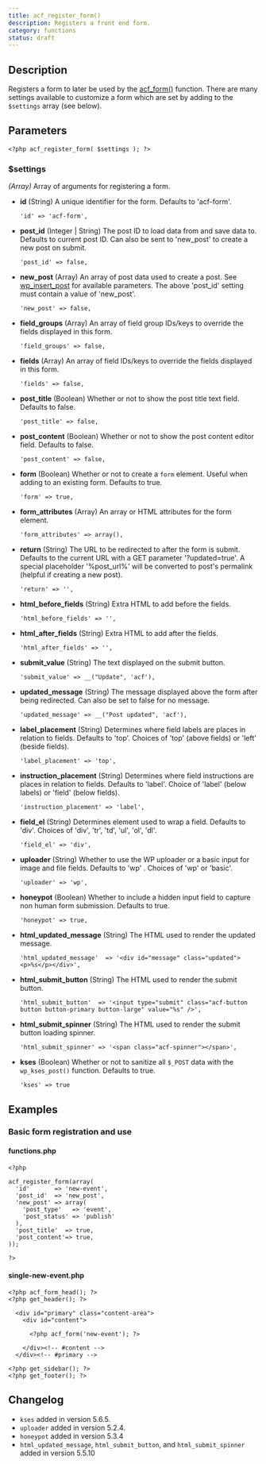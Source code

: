 ```yaml
---
title: acf_register_form()
description: Registers a front end form.
category: functions
status: draft
---
```


## Description
Registers a form to later be used by the [acf_form()](https://www.advancedcustomfields.com/resources/acf_form/) function. There are many settings available to customize a form which are set by adding to the `$settings` array (see below).

## Parameters
```
<?php acf_register_form( $settings ); ?>
```

### $settings
*(Array)* Array of arguments for registering a form.
- **id**
  (String) A unique identifier for the form. Defaults to 'acf-form'.
  ```
  'id' => 'acf-form',
  ```
 
- **post_id**
  (Integer | String) The post ID to load data from and save data to. Defaults to current post ID. Can also be sent to 'new_post' to create a new post on submit.
  ```
  'post_id' => false,
  ```
 
- **new_post**
  (Array) An array of post data used to create a post. See [wp_insert_post](https://developer.wordpress.org/reference/functions/wp_insert_post/) for available parameters.
  The above 'post_id' setting must contain a value of 'new_post'.
  ```
  'new_post' => false,
  ```
 
- **field_groups**
  (Array) An array of field group IDs/keys to override the fields displayed in this form.
  ```
  'field_groups' => false,
  ```
 
- **fields**
  (Array) An array of field IDs/keys to override the fields displayed in this form.
  ```
  'fields' => false,
  ```
 
- **post_title**
  (Boolean) Whether or not to show the post title text field. Defaults to false.
  ```
  'post_title' => false,
  ```
 
- **post_content**
  (Boolean) Whether or not to show the post content editor field. Defaults to false.
  ```
  'post_content' => false,
  ```
 
- **form**
  (Boolean) Whether or not to create a `form` element. Useful when adding to an existing form. Defaults to true.
  ```
  'form' => true,
  ```
 
- **form_attributes**
  (Array) An array or HTML attributes for the form element.
  ```
  'form_attributes' => array(),
  ```
 
- **return**
  (String) The URL to be redirected to after the form is submit. Defaults to the current URL with a GET parameter '?updated=true'.
  A special placeholder '%post_url%' will be converted to post's permalink (helpful if creating a new post).
  ```
  'return' => '',
  ```
 
- **html_before_fields**
  (String) Extra HTML to add before the fields.
  ```
  'html_before_fields' => '',
  ```
 
- **html_after_fields**
  (String) Extra HTML to add after the fields.
  ```
  'html_after_fields' => '',
  ```
 
- **submit_value**
  (String) The text displayed on the submit button.
  ```
  'submit_value' => __("Update", 'acf'),
  ```
 
- **updated_message**
  (String) The message displayed above the form after being redirected. Can also be set to false for no message.
  ```
  'updated_message' => __("Post updated", 'acf'),
  ```
 
- **label_placement**
  (String) Determines where field labels are places in relation to fields. Defaults to 'top'.
  Choices of 'top' (above fields) or 'left' (beside fields).
  ```
  'label_placement' => 'top',
  ```
 
- **instruction_placement**
  (String) Determines where field instructions are places in relation to fields. Defaults to 'label'.
  Choice of 'label' (below labels) or 'field' (below fields).
  ```
  'instruction_placement' => 'label',
  ```
 
- **field_el**
  (String) Determines element used to wrap a field. Defaults to 'div'.
  Choices of 'div', 'tr', 'td', 'ul', 'ol', 'dl'.
  ```
  'field_el' => 'div',
  ```
 
- **uploader**
  (String) Whether to use the WP uploader or a basic input for image and file fields. Defaults to 'wp' .
  Choices of 'wp' or 'basic'.
  ```
  'uploader' => 'wp',
  ```
 
- **honeypot**
  (Boolean) Whether to include a hidden input field to capture non human form submission. Defaults to true.
  ```
  'honeypot' => true,
  ```
 
- **html_updated_message**
  (String) The HTML used to render the updated message.
  ```
  'html_updated_message'  => '<div id="message" class="updated"><p>%s</p></div>',
  ```
 
- **html_submit_button**
  (String) The HTML used to render the submit button.
  ```
  'html_submit_button'  => '<input type="submit" class="acf-button button button-primary button-large" value="%s" />',
  ```
 
- **html_submit_spinner**
  (String) The HTML used to render the submit button loading spinner.
  ```
  'html_submit_spinner' => '<span class="acf-spinner"></span>',
  ```
 
- **kses**
  (Boolean) Whether or not to sanitize all `$_POST` data with the `wp_kses_post()` function. Defaults to true.
  ```
  'kses' => true
  ```
 
## Examples

### Basic form registration and use

#### functions.php
```
<?php

acf_register_form(array(
  'id'       => 'new-event',
  'post_id'  => 'new_post',
  'new_post' => array(
    'post_type'   => 'event',
    'post_status' => 'publish'
  ),
  'post_title'  => true,
  'post_content'=> true,
));

?>
```

#### single-new-event.php
```
<?php acf_form_head(); ?>
<?php get_header(); ?>

  <div id="primary" class="content-area">
    <div id="content">

      <?php acf_form('new-event'); ?>

    </div><!-- #content -->
  </div><!-- #primary -->

<?php get_sidebar(); ?>
<?php get_footer(); ?>
```

## Changelog
- `kses` added in version 5.6.5.
- `uploader` added in version 5.2.4.
- `honeypot` added in version 5.3.4
- `html_updated_message`, `html_submit_button`, and `html_submit_spinner` added in version 5.5.10
